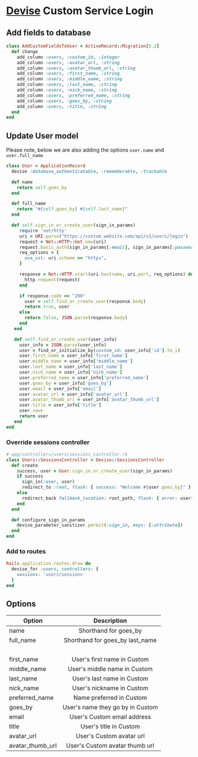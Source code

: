 # [Devise](https://github.com/plataformatec/devise) Custom Service Login

## Add fields to database
```ruby
class AddCustomFieldsToUser < ActiveRecord::Migration[5.2]
  def change
    add_column :users, :custom_id, :integer
    add_column :users, :avatar_url, :string
    add_column :users, :avatar_thumb_url, :string
    add_column :users, :first_name, :string
    add_column :users, :middle_name, :string
    add_column :users, :last_name, :string
    add_column :users, :nick_name, :string
    add_column :users, :preferred_name, :string
    add_column :users, :goes_by, :string
    add_column :users, :title, :string
  end
end
```

## Update User model
Please note, below we are also adding the options `user.name` and `user.full_name`
```ruby 
class User < ApplicationRecord
  devise :database_authenticatable, :rememberable, :trackable

  def name
    return self.goes_by
  end

  def full_name
    return "#{self.goes_by} #{self.last_name}"
  end

  def self.sign_in_or_create_user(sign_in_params)
     require 'net/http'
     uri = URI.parse("https://custom.website.com/api/v1/users/login")
     request = Net::HTTP::Get.new(uri)
     request.basic_auth(sign_in_params[:email], sign_in_params[:password])
     req_options = {
       use_ssl: uri.scheme == "https",
     }

     response = Net::HTTP.start(uri.hostname, uri.port, req_options) do |http|
       http.request(request)
     end

     if response.code == "200"
       user = self.find_or_create_user(response.body)
       return true, user
     else
       return false, JSON.parse(response.body)
     end
   end

   def self.find_or_create_user(user_info)
     user_info = JSON.parse(user_info)
     user = find_or_initialize_by(custom_id: user_info['id'].to_i)
     user.first_name = user_info['first_name']
     user.middle_name = user_info['middle_name']
     user.last_name = user_info['last_name']
     user.nick_name = user_info['nick_name']
     user.preferred_name = user_info['preferred_name']
     user.goes_by = user_info['goes_by']
     user.email = user_info['email']
     user.avatar_url = user_info['avatar_url']
     user.avatar_thumb_url = user_info['avatar_thumb_url']
     user.title = user_info['title']
     user.save
     return user
   end
end
```

### Override sessions controller
```ruby
# app/controllers/users/sessions_controller.rb
class Users::SessionsController < Devise::SessionsController
  def create
    success, user = User.sign_in_or_create_user(sign_in_params)
    if success
      sign_in(:user, user)
      redirect_to :root, flash: { success: "Welcome #{user.goes_by}" }
    else
      redirect_back fallback_location: root_path, flash: { error: user["error"] }
    end
  end

  def configure_sign_in_params
    devise_parameter_sanitizer.permit(:sign_in, keys: [:attribute])
  end
end
```

### Add to routes
```ruby 
Rails.application.routes.draw do
  devise_for :users, controllers: {
    sessions: 'users/sessions'
  }
end
```


## Options
| Option        | Description           |
| ------------- |:-------------:|
| name      | Shorthand for goes_by |
| full_name      | Shorthand for goes_by last_name      |
| &nbsp; | &nbsp; |
| first_name | User's first name in Custom |
| middle_name | User's middle name in Custom |
| last_name | User's last name in Custom |
| nick_name | User's nickname in Custom |
| preferred_name | Name preferred in Custom |
| goes_by | User's name they go by in Custom |
| email | User's Custom email address |
| title | User's title in Custom |
| avatar_url | User's Custom avatar url |
| avatar_thumb_url | User's Custom avatar thumb url |
